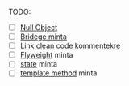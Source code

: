 TODO:
- [ ] [Null Object](patterns.md/#null-object)
- [ ] [Bridege minta](patterns.md/#bridge)
- [ ] [Link clean code kommentekre](refactoring.md/#comments)
- [ ] [Flyweight](patterns.md/#flyweight) minta
- [ ] [state](patterns.md/#state) minta
- [ ] [template method](patterns.md/#template-method) minta